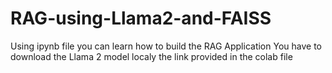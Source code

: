 # RAG-using-Llama2-and-FAISS

Using ipynb file  you can learn how to build the RAG Application
You have to download the Llama 2 model localy the link provided in the colab file 
